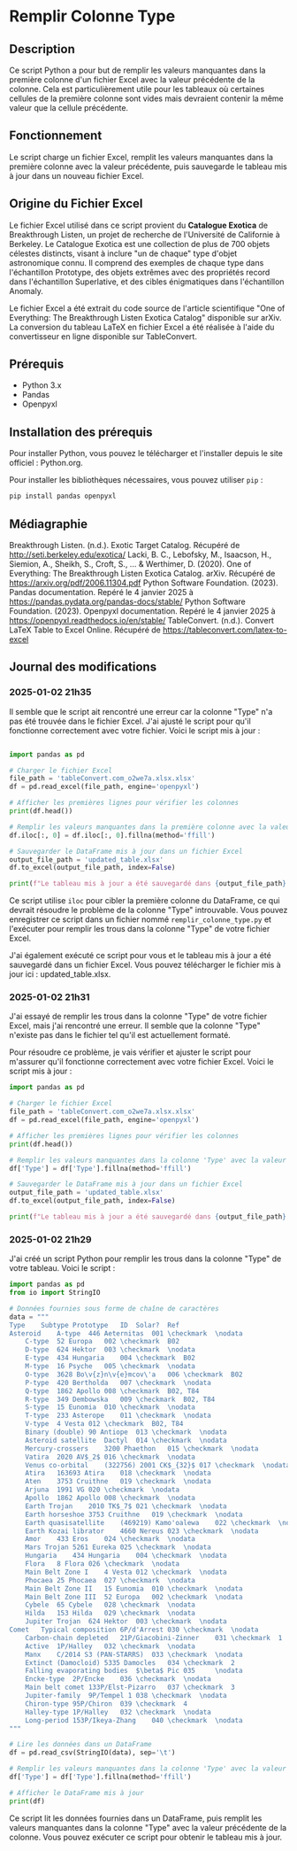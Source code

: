# Remplir Colonne Type

## Description

Ce script Python a pour but de remplir les valeurs manquantes dans la première colonne d'un fichier Excel avec la valeur précédente de la colonne. Cela est particulièrement utile pour les tableaux où certaines cellules de la première colonne sont vides mais devraient contenir la même valeur que la cellule précédente.

## Fonctionnement

Le script charge un fichier Excel, remplit les valeurs manquantes dans la première colonne avec la valeur précédente, puis sauvegarde le tableau mis à jour dans un nouveau fichier Excel.

## Origine du Fichier Excel

Le fichier Excel utilisé dans ce script provient du **Catalogue Exotica** de Breakthrough Listen, un projet de recherche de l'Université de Californie à Berkeley. Le Catalogue Exotica est une collection de plus de 700 objets célestes distincts, visant à inclure "un de chaque" type d'objet astronomique connu. Il comprend des exemples de chaque type dans l'échantillon Prototype, des objets extrêmes avec des propriétés record dans l'échantillon Superlative, et des cibles énigmatiques dans l'échantillon Anomaly.

Le fichier Excel a été extrait du code source de l'article scientifique "One of Everything: The Breakthrough Listen Exotica Catalog" disponible sur arXiv. La conversion du tableau LaTeX en fichier Excel a été réalisée à l'aide du convertisseur en ligne disponible sur TableConvert.

## Prérequis

- Python 3.x
- Pandas
- Openpyxl

## Installation des prérequis

Pour installer Python, vous pouvez le télécharger et l'installer depuis le site officiel : Python.org.

Pour installer les bibliothèques nécessaires, vous pouvez utiliser `pip` :

```bash
pip install pandas openpyxl
```
## Médiagraphie

Breakthrough Listen. (n.d.). Exotic Target Catalog. Récupéré de http://seti.berkeley.edu/exotica/
Lacki, B. C., Lebofsky, M., Isaacson, H., Siemion, A., Sheikh, S., Croft, S., ... & Werthimer, D. (2020). One of Everything: The Breakthrough Listen Exotica Catalog. arXiv. Récupéré de https://arxiv.org/pdf/2006.11304.pdf
Python Software Foundation. (2023). Pandas documentation. Repéré le 4 janvier 2025 à https://pandas.pydata.org/pandas-docs/stable/
Python Software Foundation. (2023). Openpyxl documentation. Repéré le 4 janvier 2025 à https://openpyxl.readthedocs.io/en/stable/
TableConvert. (n.d.). Convert LaTeX Table to Excel Online. Récupéré de https://tableconvert.com/latex-to-excel

## Journal des modifications
### 2025-01-02 21h35
Il semble que le script ait rencontré une erreur car la colonne "Type" n'a pas été trouvée dans le fichier Excel. J'ai ajusté le script pour qu'il fonctionne correctement avec votre fichier. Voici le script mis à jour :

```python

import pandas as pd

# Charger le fichier Excel
file_path = 'tableConvert.com_o2we7a.xlsx.xlsx'
df = pd.read_excel(file_path, engine='openpyxl')

# Afficher les premières lignes pour vérifier les colonnes
print(df.head())

# Remplir les valeurs manquantes dans la première colonne avec la valeur précédente de la colonne
df.iloc[:, 0] = df.iloc[:, 0].fillna(method='ffill')

# Sauvegarder le DataFrame mis à jour dans un fichier Excel
output_file_path = 'updated_table.xlsx'
df.to_excel(output_file_path, index=False)

print(f"Le tableau mis à jour a été sauvegardé dans {output_file_path}.")
```

Ce script utilise `iloc` pour cibler la première colonne du DataFrame, ce qui devrait résoudre le problème de la colonne "Type" introuvable. Vous pouvez enregistrer ce script dans un fichier nommé `remplir_colonne_type.py` et l'exécuter pour remplir les trous dans la colonne "Type" de votre fichier Excel.

J'ai également exécuté ce script pour vous et le tableau mis à jour a été sauvegardé dans un fichier Excel. Vous pouvez télécharger le fichier mis à jour ici : updated_table.xlsx.


### 2025-01-02 21h31

J'ai essayé de remplir les trous dans la colonne "Type" de votre fichier Excel, mais j'ai rencontré une erreur. Il semble que la colonne "Type" n'existe pas dans le fichier tel qu'il est actuellement formaté.

Pour résoudre ce problème, je vais vérifier et ajuster le script pour m'assurer qu'il fonctionne correctement avec votre fichier Excel. Voici le script mis à jour :

```python
import pandas as pd

# Charger le fichier Excel
file_path = 'tableConvert.com_o2we7a.xlsx.xlsx'
df = pd.read_excel(file_path, engine='openpyxl')

# Afficher les premières lignes pour vérifier les colonnes
print(df.head())

# Remplir les valeurs manquantes dans la colonne 'Type' avec la valeur précédente de la colonne
df['Type'] = df['Type'].fillna(method='ffill')

# Sauvegarder le DataFrame mis à jour dans un fichier Excel
output_file_path = 'updated_table.xlsx'
df.to_excel(output_file_path, index=False)

print(f"Le tableau mis à jour a été sauvegardé dans {output_file_path}.")
```



### 2025-01-02 21h29
J'ai créé un script Python pour remplir les trous dans la colonne "Type" de votre tableau. Voici le script :

```python
import pandas as pd
from io import StringIO

# Données fournies sous forme de chaîne de caractères
data = """
Type	Subtype	Prototype	ID	Solar?	Ref
Asteroid	A-type	446 Aeternitas	001	\checkmark	\nodata
	C-type	52 Europa	002	\checkmark	B02
	D-type	624 Hektor	003	\checkmark	\nodata
	E-type	434 Hungaria	004	\checkmark	B02
	M-type	16 Psyche	005	\checkmark	\nodata
	O-type	3628 Bo\v{z}n\v{e}mcov\'a	006	\checkmark	B02
	P-type	420 Bertholda	007	\checkmark	\nodata
	Q-type	1862 Apollo	008	\checkmark	B02, T84
	R-type	349 Dembowska	009	\checkmark	B02, T84
	S-type	15 Eunomia	010	\checkmark	\nodata
	T-type	233 Asterope	011	\checkmark	\nodata
	V-type	4 Vesta	012	\checkmark	B02, T84
	Binary (double)	90 Antiope	013	\checkmark	\nodata
	Asteroid satellite	Dactyl	014	\checkmark	\nodata
	Mercury-crossers	3200 Phaethon	015	\checkmark	\nodata
	Vatira	2020 AV$_2$	016	\checkmark	\nodata
	Venus co-orbital	(322756) 2001 CK$_{32}$	017	\checkmark	\nodata
	Atira	163693 Atira	018	\checkmark	\nodata
	Aten	3753 Cruithne	019	\checkmark	\nodata
	Arjuna	1991 VG	020	\checkmark	\nodata
	Apollo	1862 Apollo	008	\checkmark	\nodata
	Earth Trojan	2010 TK$_7$	021	\checkmark	\nodata
	Earth horseshoe	3753 Cruithne	019	\checkmark	\nodata
	Earth quasisatellite	(469219) Kamo'oalewa	022	\checkmark	\nodata
	Earth Kozai librator	4660 Nereus	023	\checkmark	\nodata
	Amor	433 Eros	024	\checkmark	\nodata
	Mars Trojan	5261 Eureka	025	\checkmark	\nodata
	Hungaria	434 Hungaria	004	\checkmark	\nodata
	Flora	8 Flora	026	\checkmark	\nodata
	Main Belt Zone I	4 Vesta	012	\checkmark	\nodata
	Phocaea	25 Phocaea	027	\checkmark	\nodata
	Main Belt Zone II	15 Eunomia	010	\checkmark	\nodata
	Main Belt Zone III	52 Europa	002	\checkmark	\nodata
	Cybele	65 Cybele	028	\checkmark	\nodata
	Hilda	153 Hilda	029	\checkmark	\nodata
	Jupiter Trojan	624 Hektor	003	\checkmark	\nodata
Comet	Typical composition	6P/d'Arrest	030	\checkmark	\nodata
	Carbon-chain depleted	21P/Giacobini-Zinner	031	\checkmark	1
	Active	1P/Halley	032	\checkmark	\nodata
	Manx	C/2014 S3 (PAN-STARRS)	033	\checkmark	\nodata
	Extinct (Damocloid)	5335 Damocles	034	\checkmark	2
	Falling evaporating bodies	$\beta$ Pic	035		\nodata
	Encke-type	2P/Encke	036	\checkmark	\nodata
	Main belt comet	133P/Elst-Pizarro	037	\checkmark	3
	Jupiter-family	9P/Tempel 1	038	\checkmark	\nodata
	Chiron-type	95P/Chiron	039	\checkmark	4
	Halley-type	1P/Halley	032	\checkmark	\nodata
	Long-period	153P/Ikeya-Zhang	040	\checkmark	\nodata
"""

# Lire les données dans un DataFrame
df = pd.read_csv(StringIO(data), sep='\t')

# Remplir les valeurs manquantes dans la colonne 'Type' avec la valeur précédente de la colonne
df['Type'] = df['Type'].fillna(method='ffill')

# Afficher le DataFrame mis à jour
print(df)
```

Ce script lit les données fournies dans un DataFrame, puis remplit les valeurs manquantes dans la colonne "Type" avec la valeur précédente de la colonne. Vous pouvez exécuter ce script pour obtenir le tableau mis à jour. 
